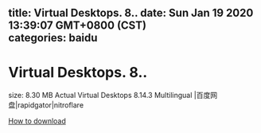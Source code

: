 
title: Virtual Desktops. 8..
date: Sun Jan 19 2020 13:39:07 GMT+0800 (CST)    
categories: baidu
---

# Virtual Desktops. 8..
size: 8.30 MB
 Actual Virtual Desktops 8.14.3 Multilingual |百度网盘|rapidgator|nitroflare
 

[How to download](https://bpcam.bemobtrk.com/go/2ceec3aa-1ca2-46d6-b9ff-aaa5c184517c?jno=3030)